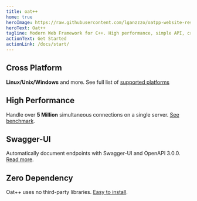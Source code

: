 ```yaml
---
title: oat++
home: true
heroImage: https://raw.githubusercontent.com/lganzzzo/oatpp-website-res/master/logo.png
heroText: Oat++
tagline: Modern Web Framework for C++. High performance, simple API, cross-platform, zero-dependency.
actionText: Get Started
actionLink: /docs/start/
---
```


<seo/>

<div class="features">
  <div class="feature">
    <h2>Cross Platform</h2>
    <p><b>Linux/Unix/Windows</b> and more. See full list of <a href="/supported-platforms/">supported platforms</a></p>
  </div>
  <div class="feature">
    <h2>High Performance</h2>
    <p>Handle over <b>5 Million</b> simultaneous connections on a single server. <a href="/benchmark/websocket/5-million/">See benchmark</a>.</p>
  </div>
  <div class="feature">
    <h2>Swagger-UI</h2>
    <p>Automatically document endpoints with Swagger-UI and OpenAPI 3.0.0. <a href="/docs/components/api-controller/#endpoint-annotation-and-api-documentation">Read more</a>.</p>
  </div>
  <div class="feature">
    <h2>Zero Dependency</h2>
    <p>Oat++ uses no third-party libraries. <a href="/docs/installation/unix-linux/">Easy to install</a>.</p>
  </div>
</div>
